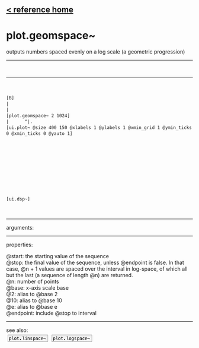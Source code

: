 [< reference home](ceammc_lib.html)
---

# plot.geomspace~


outputs numbers spaced evenly on a log scale (a geometric
            progression)

---

<br>


---


```


[B]
|
|
[plot.geomspace~ 2 1024]
|      ^|.
[ui.plot~ @size 400 150 @xlabels 1 @ylabels 1 @xmin_grid 1 @ymin_ticks 0 @xmin_ticks 0 @yauto 1]










[ui.dsp~]

            
```

---
arguments:


---
properties:

@start: the starting value of
            the sequence<br>
@stop: the final value of the
            sequence, unless @endpoint is false. In that case, @n + 1 values are spaced over the
            interval in log-space, of which all but the last (a sequence of length @n) are
            returned.<br>
@n: number of
            points<br>
@base: x-axis scale
            base<br>
@2: alias to @base 2<br>
@10: alias to @base 10<br>
@e: alias to @base e<br>
@endpoint: include @stop to
            interval<br>

---
see also:<br>
[![plot.linspace~](img/object_plot.linspace~.png)](plot.linspace~.html)
[![plot.logspace~](img/object_plot.logspace~.png)](plot.logspace~.html)
